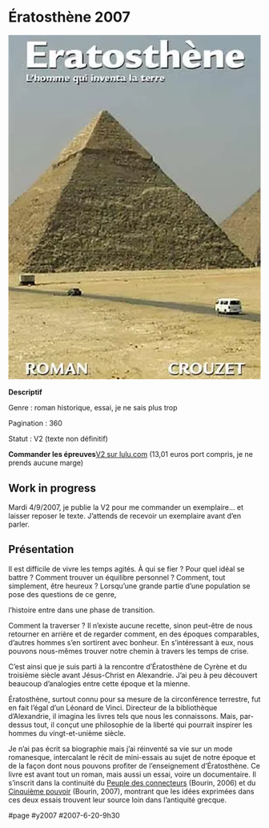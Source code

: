 # Ératosthène 2007

![](_i/beta_couvbig.webp)

**Descriptif**

Genre : roman historique, essai, je ne sais plus trop

Pagination : 360

Statut : V2 (texte non définitif)

**Commander les épreuves**[V2 sur lulu.com](http://www.lulu.com/browse/book_view.php?fCID=1163516) (13,01 euros port compris, je ne prends aucune marge)

Work in progress
----------------

Mardi 4/9/2007, je publie la V2 pour me commander un exemplaire… et laisser reposer le texte. J’attends de recevoir un exemplaire avant d’en parler.

Présentation
------------

Il est difficile de vivre les temps agités. À qui se fier ? Pour quel idéal se battre ? Comment trouver un équilibre personnel ? Comment, tout simplement, être heureux ? Lorsqu’une grande partie d’une population se pose des questions de ce genre,

l’histoire entre dans une phase de transition.

Comment la traverser ? Il n’existe aucune recette, sinon peut-être de nous retourner en arrière et de regarder comment, en des époques comparables, d’autres hommes s’en sortirent avec bonheur. En s’intéressant à eux, nous pouvons nous-mêmes trouver notre chemin à travers les temps de crise.

C’est ainsi que je suis parti à la rencontre d’Ératosthène de Cyrène et du troisième siècle avant Jésus-Christ en Alexandrie. J’ai peu à peu découvert beaucoup d’analogies entre cette époque et la mienne.

Ératosthène, surtout connu pour sa mesure de la circonférence terrestre, fut en fait l’égal d’un Léonard de Vinci. Directeur de la bibliothèque d’Alexandrie, il imagina les livres tels que nous les connaissons. Mais, par-dessus tout, il conçut une philosophie de la liberté qui pourrait inspirer les hommes du vingt-et-unième siècle.

Je n’ai pas écrit sa biographie mais j’ai réinventé sa vie sur un mode romanesque, intercalant le récit de mini-essais au sujet de notre époque et de la façon dont nous pouvons profiter de l’enseignement d’Ératosthène. Ce livre est avant tout un roman, mais aussi un essai, voire un documentaire. Il s’inscrit dans la continuité du [Peuple des connecteurs](../le-peuple/le-peuple-des-connecteurs.md) (Bourin, 2006) et du [Cinquième pouvoir](../cinquieme-pouvoir/le-cinquieme-pouvoir.md) (Bourin, 2007), montrant que les idées exprimées dans ces deux essais trouvent leur source loin dans l’antiquité grecque.

#page #y2007 #2007-6-20-9h30
